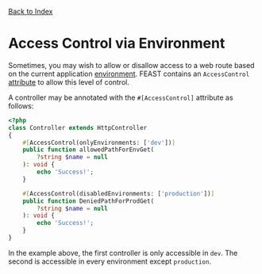 [Back to Index](index.md)

# Access Control via Environment

Sometimes, you may wish to allow or disallow access to a web route based on the current
application [environment](config.md#configuring-feast). FEAST contains an `AccessControl` [attribute](https://www.php.net/manual/en/language.attributes.overview.php) to allow this
level of control.

A controller may be annotated with the `#[AccessControl]` attribute as follows:

```php
<?php
class Controller extends HttpController
{
    #[AccessControl(onlyEnvironments: ['dev'])]
    public function allowedPathForEnvGet(
        ?string $name = null
    ): void {
        echo 'Success!';
    }

    #[AccessControl(disabledEnvironments: ['production'])]
    public function DeniedPathForProdGet(
        ?string $name = null
    ): void {
        echo 'Success!';
    }
}
```

In the example above, the first controller is only accessible in `dev`. The second is accessible in every environment
except `production`. 

